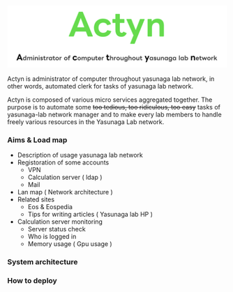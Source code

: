
<img src="docs/Actyn.png">


Actyn is administrator of computer throughout yasunaga lab network, 
in other words, automated clerk for tasks of yasunaga lab network.

Actyn is composed of various micro services aggregated together.
The purpose is to automate some ~~too tedious, too ridiculous, too easy~~ tasks of yasunaga-lab network manager and to make every lab members to handle freely various resources in the Yasunaga Lab network.

### Aims & Load map
- Description of usage yasunaga lab network
- Registoration of some accounts
    - VPN
    - Calculation server ( ldap )
    - Mail
- Lan map ( Network architecture )
- Related sites
    - Eos & Eospedia
    - Tips for writing articles ( Yasunaga lab HP )
- Calculation server monitoring
    - Server status check
    - Who is logged in
    - Memory usage ( Gpu usage )


### System architecture

### How to deploy
